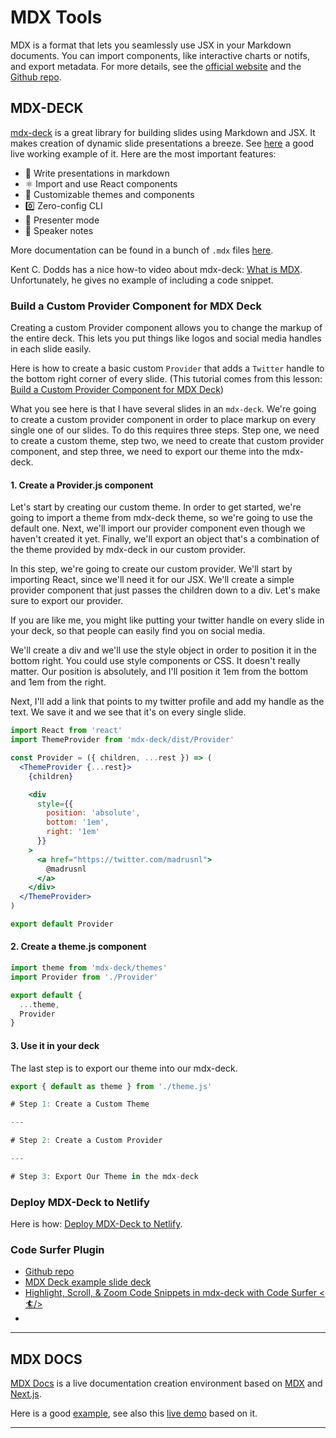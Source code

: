 # MDX Tools

MDX is a format that lets you seamlessly use JSX in your Markdown documents. You can import components, like interactive charts or notifs, and export metadata. For more details, see the [official website](https://mdxjs.com/) and the [Github repo](https://github.com/mdx-js/mdx).

## MDX-DECK

[mdx-deck](https://github.com/jxnblk/mdx-deck) is a great library for building slides using Markdown and JSX. It makes creation of dynamic slide presentations a breeze. See [here](https://jxnblk.com/mdx-deck/) a good live working example of it. Here are the most important features:

- 📝 Write presentations in markdown
- ⚛️ Import and use React components
- 💅 Customizable themes and components
- 0️⃣ Zero-config CLI
- 💁 Presenter mode
- 📓 Speaker notes

More documentation can be found in a bunch of `.mdx` files [here](https://github.com/jxnblk/mdx-deck/tree/master/docs).

Kent C. Dodds has a nice how-to video about mdx-deck: [What is MDX](https://www.youtube.com/watch?v=d2sQiI5NFAM&list=PLV5CVI1eNcJgCrPH_e6d57KRUTiDZgs0u). Unfortunately, he gives no example of including a code snippet.

### Build a Custom Provider Component for MDX Deck

Creating a custom Provider component allows you to change the markup of the entire deck. This lets you put things like logos and social media handles in each slide easily.

Here is how to create a basic custom `Provider` that adds a `Twitter` handle to the bottom right corner of every slide. (This tutorial comes from this lesson: [Build a Custom Provider Component for MDX Deck](https://egghead.io/lessons/javascript-build-a-custom-provider-component-for-mdx-deck))

What you see here is that I have several slides in an `mdx-deck`. We're going to create a custom provider component in order to place markup on every single one of our slides. To do this requires three steps. Step one, we need to create a custom theme, step two, we need to create that custom provider component, and step three, we need to export our theme into the mdx-deck.

#### 1. Create a Provider.js component

Let's start by creating our custom theme. In order to get started, we're going to import a theme from mdx-deck theme, so we're going to use the default one. Next, we'll import our provider component even though we haven't created it yet. Finally, we'll export an object that's a combination of the theme provided by mdx-deck in our custom provider.

In this step, we're going to create our custom provider. We'll start by importing React, since we'll need it for our JSX. We'll create a simple provider component that just passes the children down to a div. Let's make sure to export our provider.

If you are like me, you might like putting your twitter handle on every slide in your deck, so that people can easily find you on social media.

We'll create a div and we'll use the style object in order to position it in the bottom right. You could use style components or CSS. It doesn't really matter. Our position is absolutely, and I'll position it 1em from the bottom and 1em from the right.

Next, I'll add a link that points to my twitter profile and add my handle as the text. We save it and we see that it's on every single slide.

``` jsx
import React from 'react'
import ThemeProvider from 'mdx-deck/dist/Provider'

const Provider = ({ children, ...rest }) => (
  <ThemeProvider {...rest}>
    {children}

    <div
      style={{
        position: 'absolute',
        bottom: '1em',
        right: '1em'
      }}
    >
      <a href="https://twitter.com/madrusnl">
        @madrusnl
      </a>
    </div>
  </ThemeProvider>
)

export default Provider
```

#### 2. Create a theme.js component

``` jsx
import theme from 'mdx-deck/themes'
import Provider from './Provider'

export default {
  ...theme,
  Provider
}
```

#### 3. Use it in your deck

The last step is to export our theme into our mdx-deck.

``` jsx
export { default as theme } from './theme.js'

# Step 1: Create a Custom Theme

---

# Step 2: Create a Custom Provider

---

# Step 3: Export Our Theme in the mdx-deck

```

### Deploy MDX-Deck to Netlify

Here is how: [Deploy MDX-Deck to Netlify](http://whoisryosuke.com/blog/2018/mdx-deck-on-netlify/).

### Code Surfer Plugin

- [Github repo](https://github.com/pomber/code-surfer)
- [MDX Deck example slide deck](https://codesurfer.js.org/sample/)
- [Highlight, Scroll, & Zoom Code Snippets in mdx-deck with Code Surfer <🏄/>](https://elijahmanor.com/code-surfer/)
-
---

## MDX DOCS

[MDX Docs](https://mdx-docs.now.sh) is a live documentation creation environment based on [MDX](https://mdxjs.com/) and [Next.js](https://nextjs.org/).

Here is a good [example](https://github.com/timothyis/mdx-example), see also this [live demo](https://mdx-example.zeit.sh/) based on it.

---
